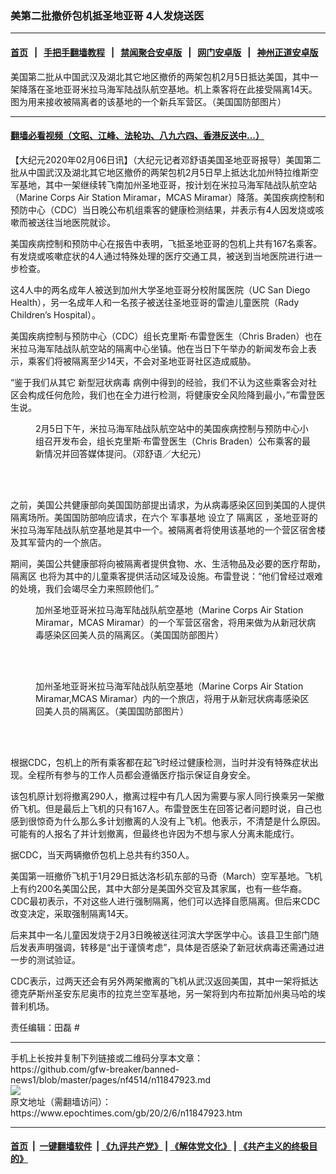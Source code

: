 ### 美第二批撤侨包机抵圣地亚哥 4人发烧送医
------------------------

#### [首页](https://github.com/gfw-breaker/banned-news1/blob/master/README.md) &nbsp;&nbsp;|&nbsp;&nbsp; [手把手翻墙教程](https://github.com/gfw-breaker/guides/wiki) &nbsp;&nbsp;|&nbsp;&nbsp; [禁闻聚合安卓版](https://github.com/gfw-breaker/bn-android) &nbsp;&nbsp;|&nbsp;&nbsp; [网门安卓版](https://github.com/oGate2/oGate) &nbsp;&nbsp;|&nbsp;&nbsp; [神州正道安卓版](https://github.com/SzzdOgate/update) 



<div><img alt="" class="aligncenter wp-post-image" src="https://i.epochtimes.com/assets/uploads/2020/02/1000w_q95-CBQ-copy-600x400.jpg"/>
<div class="red16 caption">
 美国第二批从中国武汉及湖北其它地区撤侨的两架包机2月5日抵达美国，其中一架降落在圣地亚哥米拉马海军陆战队航空基地。机上乘客将在此接受隔离14天。图为用来接收被隔离者的该基地的一个新兵军营区。（美国国防部图片）
</div>
</div><hr/>

#### [翻墙必看视频（文昭、江峰、法轮功、八九六四、香港反送中...）](http://167.172.214.107/home.html)

<div><p>
 【大纪元2020年02月06日讯】（大纪元记者邓舒语美国圣地亚哥报导）美国第二批从中国武汉及湖北其它地区撤侨的两架包机2月5日早上抵达北加州特拉维斯空军基地，其中一架继续转飞南加州圣地亚哥，按计划在米拉马海军陆战队航空站（Marine Corps Air Station Miramar，MCAS Miramar）降落。美国疾病控制和预防中心（CDC）当日晚公布机组乘客的健康检测结果，并表示有4人因发烧或咳嗽而被送往当地医院就诊。
</p>
<p>
 美国疾病控制和预防中心在报告中表明，飞抵圣地亚哥的包机上共有167名乘客。有发烧或咳嗽症状的4人通过特殊处理的医疗交通工具，被送到当地医院进行进一步检查。
</p>
<p>
 这4人中的两名成年人被送到加州大学圣地亚哥分校附属医院（UC San Diego Health），另一名成年人和一名孩子被送往圣地亚哥的雷迪儿童医院（Rady Children’s Hospital）。
</p>
<p>
 美国疾病控制与预防中心（CDC）组长克里斯‧布雷登医生（Chris Braden）也在米拉马海军陆战队航空站的隔离中心坐镇。他在当日下午举办的新闻发布会上表示，乘客们将被隔离至少14天，不会对圣地亚哥社区造成威胁。
</p>
<p>
 “鉴于我们从其它
 <ok href="https://www.epochtimes.com/gb/tag/%E6%96%B0%E5%9E%8B%E5%86%A0%E7%8A%B6%E7%97%85%E6%AF%92.html">
  新型冠状病毒
 </ok>
 病例中得到的经验，我们不认为这些乘客会对社区会构成任何危险，我们也在全力进行检测，将健康安全风险降到最小，”布雷登医生说。
</p>
<figure class="wp-caption aligncenter" id="attachment_11848079" style="width: 450px">
 <ok href="http://i.epochtimes.com/assets/uploads/2020/02/CDC-SD-press-Feb-5.jpg">
  <img alt="" class="size-medium wp-image-11848079" src="http://i.epochtimes.com/assets/uploads/2020/02/CDC-SD-press-Feb-5-450x305.jpg"/>
 </ok>
 <br/><figcaption class="wp-caption-text">
  2月5日下午，米拉马海军陆战队航空站中的美国疾病控制与预防中心小组召开发布会，组长克里斯‧布雷登医生（Chris Braden）公布乘客的最新情况并回答媒体提问。（邓舒语／大纪元）
 </figcaption><br/>
</figure><br/>
<p>
 之前，美国公共健康部向美国国防部提出请求，为从病毒感染区回到美国的人提供隔离场所。美国国防部响应请求，在六个
 <ok href="https://www.epochtimes.com/gb/tag/%E5%86%9B%E4%BA%8B%E5%9F%BA%E5%9C%B0.html">
  军事基地
 </ok>
 设立了
 <ok href="https://www.epochtimes.com/gb/tag/%E9%9A%94%E7%A6%BB%E5%8C%BA.html">
  隔离区
 </ok>
 ，圣地亚哥的米拉马海军陆战队航空基地是其中一个。被隔离者将使用该基地的一个营区宿舍楼及其军营内的一个旅店。
</p>
<p>
 期间，美国公共健康部将向被隔离者提供食物、水、生活物品及必要的医疗帮助，
 <ok href="https://www.epochtimes.com/gb/tag/%E9%9A%94%E7%A6%BB%E5%8C%BA.html">
  隔离区
 </ok>
 也将为其中的儿童乘客提供活动区域及设施。布雷登说：“他们曾经过艰难的处境，我们会竭尽全力来照顾他们。”
</p>
<figure class="wp-caption aligncenter" id="attachment_11848031" style="width: 450px">
 <ok href="http://i.epochtimes.com/assets/uploads/2020/02/1000w_q95-bed.jpg">
  <img alt="" class="wp-image-11848031 size-medium" src="http://i.epochtimes.com/assets/uploads/2020/02/1000w_q95-bed-450x300.jpg"/>
 </ok>
 <br/><figcaption class="wp-caption-text">
  加州圣地亚哥米拉马海军陆战队航空基地（Marine Corps Air Station Miramar，MCAS Miramar）的一个军营区宿舍，将用来做为从新冠状病毒感染区回美人员的隔离区。（美国国防部图片）
 </figcaption><br/>
</figure><br/>
<figure class="wp-caption aligncenter" id="attachment_11848037" style="width: 450px">
 <ok href="http://i.epochtimes.com/assets/uploads/2020/02/1000w_q95-inn-copy.jpg">
  <img alt="" class="wp-image-11848037 size-medium" src="http://i.epochtimes.com/assets/uploads/2020/02/1000w_q95-inn-copy-450x283.jpg"/>
 </ok>
 <br/><figcaption class="wp-caption-text">
  加州圣地亚哥米拉马海军陆战队航空基地（Marine Corps Air Station Miramar,MCAS Miramar）内的一个旅店，将用于从新冠状病毒感染区回美人员的隔离区。（美国国防部图片）
 </figcaption><br/>
</figure><br/>
<p>
 根据CDC，包机上的所有乘客都在起飞时经过健康检测，当时并没有特殊症状出现。全程所有参与的工作人员都会遵循医疗指示保证自身安全。
</p>
<p>
 该包机原计划将撤离290人，撤离过程中有几人因为需要与家人同行换乘另一架撤侨飞机。但是最后上飞机的只有167人。布雷登医生在回答记者问题时说，自己也感到很惊奇为什么那么多计划撤离的人没有上飞机。他表示，不清楚是什么原因。可能有的人报名了并计划撤离，但最终也许因为不想与家人分离未能成行。
</p>
<p>
 据CDC，当天两辆撤侨包机上总共有约350人。
</p>
<p>
 美国第一班撤侨飞机于1月29日抵达洛杉矶东部的马奇（March）空军基地。飞机上有约200名美国公民，其中大部分是美国外交官及其家属，也有一些华裔。CDC最初表示，不对这些人进行强制隔离，他们可以选择自愿隔离。但后来CDC改变决定，采取强制隔离14天。
</p>
<p>
 后来其中一名儿童因发烧于2月3日晚被送往河滨大学医学中心。该县卫生部门随后发表声明强调，转移是“出于谨慎考虑”，具体是否感染了新冠状病毒还需通过进一步的测试验证。
</p>
<p>
 CDC表示，过两天还会有另外两架撤离的飞机从武汉返回美国，其中一架将抵达德克萨斯州圣安东尼奥市的拉克兰空军基地，另一架将到内布拉斯加州奥马哈的埃普利机场。
</p>
<p>
 责任编辑：田磊 #
</p>
</div>
<hr/>
手机上长按并复制下列链接或二维码分享本文章：<br/>
https://github.com/gfw-breaker/banned-news1/blob/master/pages/nf4514/n11847923.md <br/>
<a href='https://github.com/gfw-breaker/banned-news1/blob/master/pages/nf4514/n11847923.md'><img src='https://github.com/gfw-breaker/banned-news1/blob/master/pages/nf4514/n11847923.md.png'/></a> <br/>
原文地址（需翻墙访问）：https://www.epochtimes.com/gb/20/2/6/n11847923.htm


------------------------
#### [首页](https://github.com/gfw-breaker/banned-news1/blob/master/README.md) &nbsp;|&nbsp; [一键翻墙软件](https://github.com/gfw-breaker/nogfw/blob/master/README.md) &nbsp;| [《九评共产党》](https://github.com/gfw-breaker/9ping.md/blob/master/README.md#九评之一评共产党是什么) | [《解体党文化》](https://github.com/gfw-breaker/jtdwh.md/blob/master/README.md) | [《共产主义的终极目的》](https://github.com/gfw-breaker/gczydzjmd.md/blob/master/README.md)


<img src='http://gfw-breaker.win/banned-news/pages/nf4514/n11847923.md' width='0px' height='0px'/>